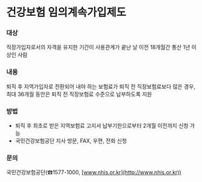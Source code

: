 # 건강보험 임의계속가입제도

### 대상
직장가입자로서의 자격을 유지한 기간이 사용관계가 끝난 날 이전 18개월간 통산 1년 이상인 사람

### 내용
퇴직 후 지역가입자로 전환되어 내야 하는 보험료가 퇴직 전 직장보험료보다 많은 경우, 최대 36개월 동안은 퇴직 전 직장보험료 수준으로 납부하도록 지원

### 방법
- 퇴직 후 최초로 받은 지역보험료 고지서 납부기한으로부터 2개월 이전까지 신청 가능
- 국민건강보험공단 지사 방문, FAX, 우편, 전화 신청

### 문의
국민건강보험공단(☎1577-1000, [www.nhis.or.kr](http://www.nhis.or.kr))
